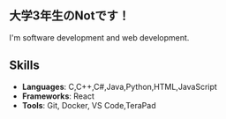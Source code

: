 ## 大学3年生のNotです！
I'm  software development and web development.

## Skills
- **Languages**: C,C++,C#,Java,Python,HTML,JavaScript
- **Frameworks**: React
- **Tools**: Git, Docker, VS Code,TeraPad


